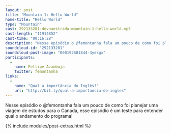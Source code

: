 ```yaml
---
layout: post
title: "Mountain 1: Hello World"
home-title: "Hello World"
type: "Mountain"
cast: 292133281-devnaestrada-mountain-1-hello-world.mp3
cast-length: "11914852"
cast-time: "00:16:28"
description: "Nesse episódio o @femontanha fala um pouco de como foi planejar uma viagem de estudos para o Canada, esse episódio é um teste para entender qual o andamento do programa!"
soundcloud-id: "292133281"
soundcloud-post-image: "000192681844-3yesgx"
participants:
  -
    name: Fellipe Azambuja
    twitter: femontanha
links:
  -
    name: "Qual a importância do Inglês?"
    url: "http://bit.ly/qual-a-importancia-do-ingles"
---
```


Nesse episódio o @femontanha fala um pouco de como foi planejar uma viagem de estudos para o Canada, esse episódio é um teste para entender qual o andamento do programa!

{% include modules/post-extras.html %}
